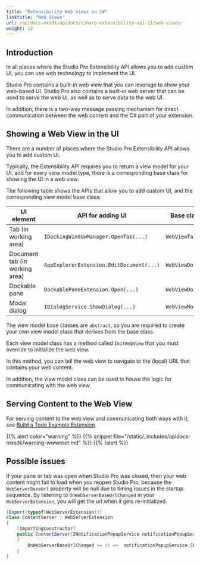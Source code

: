 ```yaml
---
title: "Extensibility Web Views in C#"
linktitle: "Web Views"
url: /apidocs-mxsdk/apidocs/csharp-extensibility-api-11/web-views/
weight: 12
---
```


## Introduction

In all places where the Studio Pro Extensibility API allows you to add custom UI, you can use web technology to implement the UI.

Studio Pro contains a built-in web view that you can leverage to show your web-based UI.
Studio Pro also contains a built-in web server that can be used to serve the web UI, as well as to serve data to the web UI.

In addition, there is a two-way message passing mechanism for direct communication between the web content and the C# part of your extension.

## Showing a Web View in the UI

There are a number of places where the Studio Pro Extensibility API allows you to add custom UI.

Typically, the Extensibility API requires you to return a view model for your UI, and for every view model type, there is a corresponding base class for showing the UI in a web view.

The following table shows the APIs that allow you to add custom UI, and the corresponding view model base class:

| UI element                     | API for adding UI                        | Base class for view model      |
|--------------------------------|------------------------------------------|--------------------------------|
| Tab (in working area)          | `IDockingWindowManager.OpenTab(...)`     | `WebViewTabViewModel`          |
| Document tab (in working area) | `AppExplorerExtension.EditDocument(...)` | `WebViewDocumentTabViewModel`  |
| Dockable pane                  | `DockablePaneExtension.Open(...)`        | `WebViewDockablePaneViewModel` |
| Modal dialog                   | `IDialogService.ShowDialog(...)`         | `WebViewModalDialogViewModel`  |

The view model base classes are `abstract`, so you are required to create your own view model class that derives from the base class.

Each view model class has a method called `InitWebView` that you must override to initialize the web view.

In this method, you can tell the web view to navigate to the (local) URL that contains your web content.

In addition, the view model class can be used to house the logic for communicating with the web view.

## Serving Content to the Web View

For serving content to the web view and communicating both ways with it, see [Build a Todo Example Extension](/apidocs-mxsdk/apidocs/csharp-extensibility-api-11/build-todo-example-extension/).

{{% alert color="warning" %}}
{{% snippet file="/static/_includes/apidocs-mxsdk/warning-wwwroot.md" %}}
{{% /alert %}}

## Possible issues

If your pane or tab was open when Studio Pro was closed, then your web content might fail to load when you reopen Studio Pro, because the `WebServerBaseUrl` property will be null due to timing issues in the startup sequence. By listening to `OnWebServerBaseUrlChanged` in your `WebServerExtension`, you will get the url when it gets re-initialized.

```csharp
[Export(typeof(WebServerExtension))]
class ContentServer : WebServerExtension
{
    [ImportingConstructor]
    public ContentServer(INotificationPopupService notificationPopupService)
    {
        OnWebServerBaseUrlChanged += () =>  notificationPopupService.ShowNotification("Web Server Base Url Initialized", WebServerBaseUrl.ToString(), null, 2);
    }
}
```